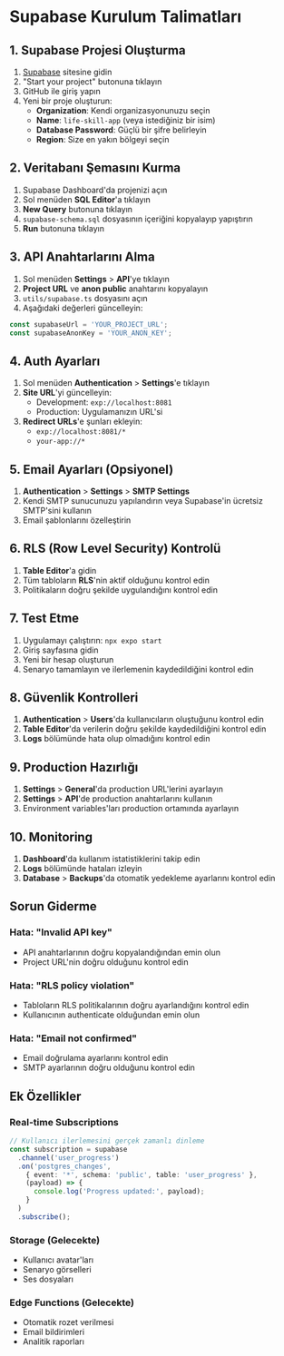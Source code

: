 # Supabase Kurulum Talimatları

## 1. Supabase Projesi Oluşturma

1. [Supabase](https://supabase.com) sitesine gidin
2. "Start your project" butonuna tıklayın
3. GitHub ile giriş yapın
4. Yeni bir proje oluşturun:
   - **Organization**: Kendi organizasyonunuzu seçin
   - **Name**: `life-skill-app` (veya istediğiniz bir isim)
   - **Database Password**: Güçlü bir şifre belirleyin
   - **Region**: Size en yakın bölgeyi seçin

## 2. Veritabanı Şemasını Kurma

1. Supabase Dashboard'da projenizi açın
2. Sol menüden **SQL Editor**'a tıklayın
3. **New Query** butonuna tıklayın
4. `supabase-schema.sql` dosyasının içeriğini kopyalayıp yapıştırın
5. **Run** butonuna tıklayın

## 3. API Anahtarlarını Alma

1. Sol menüden **Settings** > **API**'ye tıklayın
2. **Project URL** ve **anon public** anahtarını kopyalayın
3. `utils/supabase.ts` dosyasını açın
4. Aşağıdaki değerleri güncelleyin:

```typescript
const supabaseUrl = 'YOUR_PROJECT_URL';
const supabaseAnonKey = 'YOUR_ANON_KEY';
```

## 4. Auth Ayarları

1. Sol menüden **Authentication** > **Settings**'e tıklayın
2. **Site URL**'yi güncelleyin:
   - Development: `exp://localhost:8081`
   - Production: Uygulamanızın URL'si
3. **Redirect URLs**'e şunları ekleyin:
   - `exp://localhost:8081/*`
   - `your-app://*`

## 5. Email Ayarları (Opsiyonel)

1. **Authentication** > **Settings** > **SMTP Settings**
2. Kendi SMTP sunucunuzu yapılandırın veya Supabase'in ücretsiz SMTP'sini kullanın
3. Email şablonlarını özelleştirin

## 6. RLS (Row Level Security) Kontrolü

1. **Table Editor**'a gidin
2. Tüm tabloların **RLS**'nin aktif olduğunu kontrol edin
3. Politikaların doğru şekilde uygulandığını kontrol edin

## 7. Test Etme

1. Uygulamayı çalıştırın: `npx expo start`
2. Giriş sayfasına gidin
3. Yeni bir hesap oluşturun
4. Senaryo tamamlayın ve ilerlemenin kaydedildiğini kontrol edin

## 8. Güvenlik Kontrolleri

1. **Authentication** > **Users**'da kullanıcıların oluştuğunu kontrol edin
2. **Table Editor**'da verilerin doğru şekilde kaydedildiğini kontrol edin
3. **Logs** bölümünde hata olup olmadığını kontrol edin

## 9. Production Hazırlığı

1. **Settings** > **General**'da production URL'lerini ayarlayın
2. **Settings** > **API**'de production anahtarlarını kullanın
3. Environment variables'ları production ortamında ayarlayın

## 10. Monitoring

1. **Dashboard**'da kullanım istatistiklerini takip edin
2. **Logs** bölümünde hataları izleyin
3. **Database** > **Backups**'da otomatik yedekleme ayarlarını kontrol edin

## Sorun Giderme

### Hata: "Invalid API key"
- API anahtarlarının doğru kopyalandığından emin olun
- Project URL'nin doğru olduğunu kontrol edin

### Hata: "RLS policy violation"
- Tabloların RLS politikalarının doğru ayarlandığını kontrol edin
- Kullanıcının authenticate olduğundan emin olun

### Hata: "Email not confirmed"
- Email doğrulama ayarlarını kontrol edin
- SMTP ayarlarının doğru olduğunu kontrol edin

## Ek Özellikler

### Real-time Subscriptions
```typescript
// Kullanıcı ilerlemesini gerçek zamanlı dinleme
const subscription = supabase
  .channel('user_progress')
  .on('postgres_changes', 
    { event: '*', schema: 'public', table: 'user_progress' },
    (payload) => {
      console.log('Progress updated:', payload);
    }
  )
  .subscribe();
```

### Storage (Gelecekte)
- Kullanıcı avatar'ları
- Senaryo görselleri
- Ses dosyaları

### Edge Functions (Gelecekte)
- Otomatik rozet verilmesi
- Email bildirimleri
- Analitik raporları 